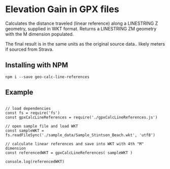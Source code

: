 # Elevation Gain in GPX files 
Calculates the distance traveled (linear reference) along a LINESTRING Z geometry, supplied in WKT format. Returns a LINESTRING ZM geometry with the M dimension populated.

The final result is in the same units as the original source data.. likely meters if sourced from Strava.

## Installing with NPM

```
npm i --save geo-calc-line-references
```

## Example
```

// load dependencies 
const fs = require('fs')
const gpxCalcLineReferences = require('./gpxCalcLineReferences.js')

// open sample file and load WKT
const sampleWKT = fs.readFileSync('./sample_data/Sample_Stintson_Beach.wkt', 'utf8')

// calculate linear references and save into WKT with 4th "M" dimension
const referencedWKT = gpxCalcLineReferences( sampleWKT )

console.log(referencedWKT)
```
